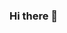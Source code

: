 ### Hi there 👋
<!--
</div align="center">
  ![Snake animation](https://github.com/GabrielTeixei/GabrielTeixeira/blob/output/github-contribution-grid-snake.svg)
  
</div>

</div align="center">
  ![Snaje animation](https://github.com/GabrielTeixei/Gabriel Teixeira/blob/output/github-contribution-grid-snake.svg)
  
</div>
</div align="center">
  ![Snaje animation](https://github.com/GabrielTeixei/GabrielTeixei/blob/output/github-contribution-grid-snake.svg)
  
</div>
**GabrielTeixei/GabrielTeixei** is a ✨ _special_ ✨ repository because its `README.md` (this file) appears on your GitHub profile.

Here are some ideas to get you started:

- 🔭 I’m currently working on ...
- 🌱 I’m currently learning ...
- 👯 I’m looking to collaborate on ...
- 🤔 I’m looking for help with ...
- 💬 Ask me about ...
- 📫 How to reach me: ...
- 😄 Pronouns: ...
- ⚡ Fun fact: ...
-->
